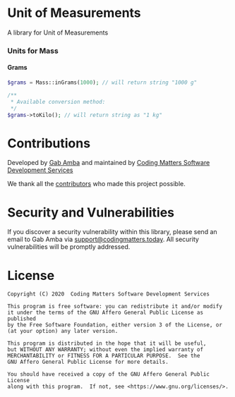 # Unit of Measurements
A library for Unit of Measurements

### Units for Mass
#### Grams
```php
$grams = Mass::inGrams(1000); // will return string "1000 g"

/**
 * Available conversion method:
 */
$grams->toKilo(); // will return string as "1 kg"
```
# Contributions
Developed by [Gab Amba](https://github.com/gabbydgab) and maintained by [Coding Matters Software Development Services](https://codingmatters.today)

We thank all the [contributors](https://github.com/CodingMatters/community-crisis-response-and-monitoring-system/graphs/contributors) who made this project possible.

# Security and Vulnerabilities
If you discover a security vulnerability within this library, please send an email to Gab Amba via [support@codingmatters.today](mailto:support@codingmatters.today). All security vulnerabilities will be promptly addressed. 

# License
    Copyright (C) 2020  Coding Matters Software Development Services

    This program is free software: you can redistribute it and/or modify
    it under the terms of the GNU Affero General Public License as published
    by the Free Software Foundation, either version 3 of the License, or
    (at your option) any later version.

    This program is distributed in the hope that it will be useful,
    but WITHOUT ANY WARRANTY; without even the implied warranty of
    MERCHANTABILITY or FITNESS FOR A PARTICULAR PURPOSE.  See the
    GNU Affero General Public License for more details.

    You should have received a copy of the GNU Affero General Public License
    along with this program.  If not, see <https://www.gnu.org/licenses/>.
